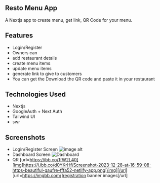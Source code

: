 ## Resto Menu App
A Nextjs app to create menu, get link, QR Code for your menu. 

## Features

- Login/Register
- Owners can
 - add restaurant details
 - create menu items
 - update menu items
 - generate link to give to customers
 - You can get the Download the QR code and paste it in your restaurant


## Technologies Used

- Nextjs 
- GoogleAuth + Next Auth
- Tailwind UI
- swr

## Screenshots
- Login/Register Screen
![image alt](https://i.ibb.co/PGFdFJS/Screenshot-2023-12-28-at-17-01-52-https-beautiful-gaufre-fffa52-netlify-app.png)
- Dashboard Screen
![Dashboard](https://i.ibb.co/BKK42FM/Screenshot-2023-12-28-at-17-01-24-https-beautiful-gaufre-fffa52-netlify-app.png)
- QR
[url=https://ibb.co/1fW2L40][img]https://i.ibb.co/d0YKrHf/Screenshot-2023-12-28-at-16-59-08-https-beautiful-gaufre-fffa52-netlify-app.png[/img][/url]
[url=https://imgbb.com/]registration banner images[/url]
